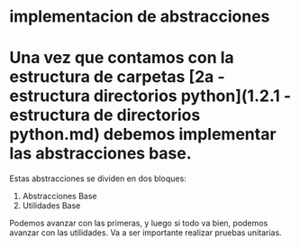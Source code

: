 # implementacion de abstracciones

# Una vez que contamos con la estructura de carpetas [2a - estructura directorios python](1.2.1 - estructura de directorios python.md) debemos implementar las abstracciones base.

Estas abstracciones se dividen en dos bloques:

1. Abstracciones Base
2. Utilidades Base

Podemos avanzar con las primeras, y luego si todo va bien, podemos avanzar con las utilidades. Va a ser importante realizar pruebas unitarias.
